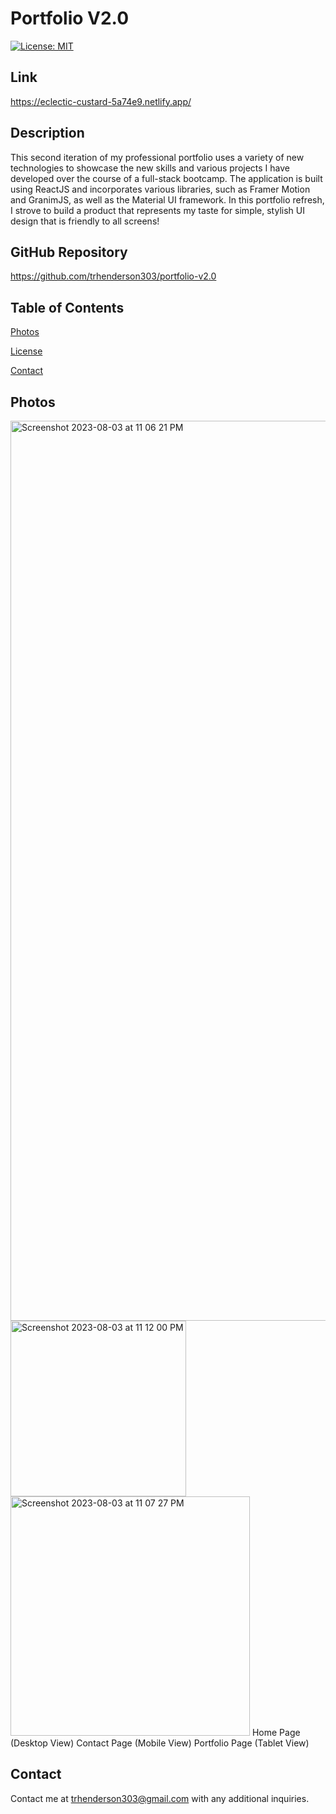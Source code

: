 # Portfolio V2.0
[![License: MIT](https://img.shields.io/badge/License-MIT-yellow.svg)](https://opensource.org/licenses/MIT)

## Link
https://eclectic-custard-5a74e9.netlify.app/ 

## Description
This second iteration of my professional portfolio uses a variety of new technologies to showcase the new skills and various projects I have developed over the course of a full-stack bootcamp. The application is built using ReactJS and incorporates various libraries, such as Framer Motion and GranimJS, as well as the Material UI framework. In this portfolio refresh, I strove to build a product that represents my taste for simple, stylish UI design that is friendly to all screens!

## GitHub Repository
https://github.com/trhenderson303/portfolio-v2.0

## Table of Contents


[Photos](#photos)

[License](#license)

[Contact](#contact)

## Photos
<img width="1440" alt="Screenshot 2023-08-03 at 11 06 21 PM" src="https://github.com/trhenderson303/portfolio-v2.0/assets/132783253/b68fa762-c2c4-486f-b93b-aee90ee4ced1"> 
<img width="281" alt="Screenshot 2023-08-03 at 11 12 00 PM" src="https://github.com/trhenderson303/portfolio-v2.0/assets/132783253/71848421-2d58-48c7-9e19-5958eb4ec25b">  <img width="383" alt="Screenshot 2023-08-03 at 11 07 27 PM" src="https://github.com/trhenderson303/portfolio-v2.0/assets/132783253/f0a02bc2-b982-4d46-b172-7e7b6a433cd5"> 
Home Page (Desktop View)
Contact Page (Mobile View)
Portfolio Page (Tablet View)





## Contact
Contact me at trhenderson303@gmail.com with any additional inquiries.

